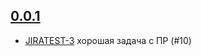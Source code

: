 ## [0.0.1](https://unstable4.re-lizzy.xyz/releases/workspace-marina-fokina/BOO-4)
* [JIRATEST-3](https://moranigotestlizzy.atlassian.net/browse/JIRATEST-3) хорошая задача с ПР (#10)